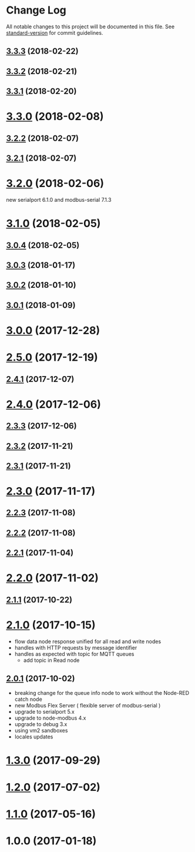 # Change Log

All notable changes to this project will be documented in this file. See [standard-version](https://github.com/conventional-changelog/standard-version) for commit guidelines.

<a name="3.3.3"></a>
## [3.3.3](https://github.com/biancode/node-red-contrib-modbus/compare/v3.3.2...v3.3.3) (2018-02-22)



<a name="3.3.2"></a>
## [3.3.2](https://github.com/biancode/node-red-contrib-modbus/compare/v3.3.1...v3.3.2) (2018-02-21)



<a name="3.3.1"></a>
## [3.3.1](https://github.com/biancode/node-red-contrib-modbus/compare/v3.3.0...v3.3.1) (2018-02-20)



<a name="3.3.0"></a>
# [3.3.0](https://github.com/biancode/node-red-contrib-modbus/compare/v3.2.2...v3.3.0) (2018-02-08)



<a name="3.2.2"></a>
## [3.2.2](https://github.com/biancode/node-red-contrib-modbus/compare/v3.0.5-npm-error...v3.2.2) (2018-02-07)



<a name="3.2.1"></a>
## [3.2.1](https://github.com/biancode/node-red-contrib-modbus/compare/v3.0.5-npm-error...v3.2.1) (2018-02-07)



<a name="3.2.0"></a>
# [3.2.0](https://github.com/biancode/node-red-contrib-modbus/compare/v3.0.5-npm-error...v3.2.0) (2018-02-06)

new serialport 6.1.0 and modbus-serial 7.1.3

<a name="3.1.0"></a>
# [3.1.0](https://github.com/biancode/node-red-contrib-modbus/compare/v3.0.2...v3.1.0) (2018-02-05)



<a name="3.0.4"></a>
## [3.0.4](https://github.com/biancode/node-red-contrib-modbus/compare/v3.0.2...v3.0.4) (2018-02-05)



<a name="3.0.3"></a>
## [3.0.3](https://github.com/biancode/node-red-contrib-modbus/compare/v3.0.2...v3.0.3) (2018-01-17)



<a name="3.0.2"></a>
## [3.0.2](https://github.com/biancode/node-red-contrib-modbus/compare/v3.0.1...v3.0.2) (2018-01-10)



<a name="3.0.1"></a>
## [3.0.1](https://github.com/biancode/node-red-contrib-modbus/compare/v3.0.0...v3.0.1) (2018-01-09)



<a name="3.0.0"></a>
# [3.0.0](https://github.com/biancode/node-red-contrib-modbus/compare/v2.5.0...v3.0.0) (2017-12-28)



<a name="2.5.0"></a>
# [2.5.0](https://github.com/biancode/node-red-contrib-modbus/compare/v2.4.1...v2.5.0) (2017-12-19)



<a name="2.4.1"></a>
## [2.4.1](https://github.com/biancode/node-red-contrib-modbus/compare/v2.4.0...v2.4.1) (2017-12-07)



<a name="2.4.0"></a>
# [2.4.0](https://github.com/biancode/node-red-contrib-modbus/compare/v2.3.2...v2.4.0) (2017-12-06)



<a name="2.3.3"></a>
## [2.3.3](https://github.com/biancode/node-red-contrib-modbus/compare/v2.3.2...v2.3.3) (2017-12-06)



<a name="2.3.2"></a>
## [2.3.2](https://github.com/biancode/node-red-contrib-modbus/compare/v2.3.1...v2.3.2) (2017-11-21)



<a name="2.3.1"></a>
## [2.3.1](https://github.com/biancode/node-red-contrib-modbus/compare/v2.3.0...v2.3.1) (2017-11-21)



<a name="2.3.0"></a>
# [2.3.0](https://github.com/biancode/node-red-contrib-modbus/compare/v2.2.3...v2.3.0) (2017-11-17)



<a name="2.2.3"></a>
## [2.2.3](https://github.com/biancode/node-red-contrib-modbus/compare/v2.2.2...v2.2.3) (2017-11-08)



<a name="2.2.2"></a>
## [2.2.2](https://github.com/biancode/node-red-contrib-modbus/compare/v2.2.1...v2.2.2) (2017-11-08)



<a name="2.2.1"></a>
## [2.2.1](https://github.com/biancode/node-red-contrib-modbus/compare/v2.2.0...v2.2.1) (2017-11-04)



<a name="2.2.0"></a>
# [2.2.0](https://github.com/biancode/node-red-contrib-modbus/compare/v2.1.1...v2.2.0) (2017-11-02)



<a name="2.1.1"></a>
## [2.1.1](https://github.com/biancode/node-red-contrib-modbus/compare/v1.0.16...v2.1.1) (2017-10-22)



<a name="2.1.0"></a>
# [2.1.0](https://github.com/biancode/node-red-contrib-modbus/compare/v2.0.1...v2.1.0) (2017-10-15)

* flow data node response unified for all read and write nodes
* handles with HTTP requests by message identifier
* handles as expected with topic for MQTT queues
    * add topic in Read node

<a name="2.0.1"></a>
## [2.0.1](https://github.com/biancode/node-red-contrib-modbus/compare/v1.3.0...v2.0.1) (2017-10-02)

* breaking change for the queue info node to work without the Node-RED catch node
* new Modbus Flex Server ( flexible server of modbus-serial )
* upgrade to serialport 5.x
* upgrade to node-modbus 4.x
* upgrade to debug 3.x
* using vm2 sandboxes
* locales updates

<a name="1.3.0"></a>
# [1.3.0](https://github.com/biancode/node-red-contrib-modbus/compare/v1.2.0...v1.3.0) (2017-09-29)

<a name="1.2.0"></a>
# [1.2.0](https://github.com/biancode/node-red-contrib-modbus/compare/v1.1.0...v1.2.0) (2017-07-02)

<a name="1.1.0"></a>
# [1.1.0](https://github.com/biancode/node-red-contrib-modbus/compare/v1.0.0...v1.1.0) (2017-05-16)

<a name="1.0.0"></a>
# 1.0.0 (2017-01-18)